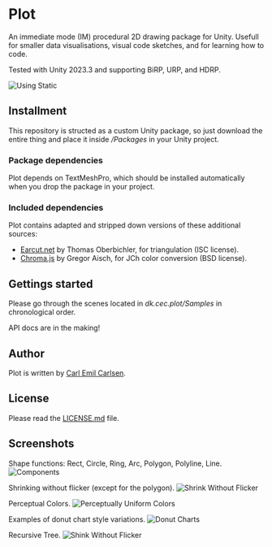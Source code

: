 
# Plot

An immediate mode (IM) procedural 2D drawing package for Unity. Usefull for smaller data visualisations, visual code sketches, and for learning how to code.

Tested with Unity 2023.3 and supporting BiRP, URP, and HDRP.

![Using Static](https://github.com/user-attachments/assets/605211a4-2810-49bf-a33c-02b264ba4915)


## Installment

This repository is structed as a custom Unity package, so just download the entire thing and place it inside */Packages* in your Unity project.

### Package dependencies

Plot depends on TextMeshPro, which should be installed automatically when you drop the package in your project.

### Included dependencies

Plot contains adapted and stripped down versions of these additional sources:  

- [Earcut.net](https://github.com/oberbichler/earcut.net) by Thomas Oberbichler, for triangulation (ISC license).
- [Chroma.js](https://github.com/gka/chroma.js) by Gregor Aisch, for JCh color conversion (BSD license).


## Gettings started

Please go through the scenes located in *dk.cec.plot/Samples* in chronological order.

API docs are in the making!


## Author

Plot is written by [Carl Emil Carlsen](https://cec.dk).


## License

Please read the [LICENSE.md](https://github.com/cecarlsen/dk.cec.plot/blob/main/LICENSE.md) file.


## Screenshots

Shape functions: Rect, Circle, Ring, Arc, Polygon, Polyline, Line.
![Components](https://github.com/user-attachments/assets/e2534cac-e30a-460e-97af-e8c8ee2c213d)

Shrinking without flicker (except for the polygon).
![Shrink Without Flicker](https://github.com/user-attachments/assets/43f7dc8a-fe3b-4956-b32f-c8b3affb0f44)

Perceptual Colors.
![Perceptually Uniform Colors](https://github.com/user-attachments/assets/abd7df86-be0d-4f75-81d3-3f3ea52aa27a)

Examples of donut chart style variations.
![Donut Charts](https://github.com/user-attachments/assets/81435328-fab2-4d63-9d56-42d483210e4f)

Recursive Tree.
![Shink Without Flicker](https://github.com/user-attachments/assets/bfadbb8a-2d61-4d7d-a3e8-f9bbd405fd6b)
